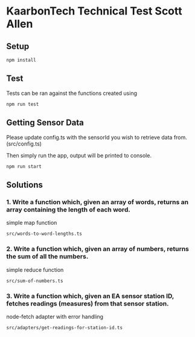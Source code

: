 # KaarbonTech Technical Test Scott Allen

## Setup
    npm install

## Test
Tests can be ran against the functions created using

    npm run test

## Getting Sensor Data
Please update config.ts with the sensorId you wish to retrieve data from. (src/config.ts)

Then simply run the app, output will be printed to console.

    npm run start

## Solutions
### 1. Write a function which, given an array of words, returns an array containing the length of each word.
simple map function

    src/words-to-word-lengths.ts

### 2. Write a function which, given an array of numbers, returns the sum of all the numbers.
simple reduce function

    src/sum-of-numbers.ts

### 3. Write a function which, given an EA sensor station ID, fetches readings (measures) from that sensor station.
node-fetch adapter with error handling

    src/adapters/get-readings-for-station-id.ts
